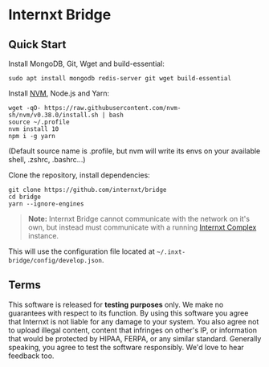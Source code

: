 Internxt Bridge
=======================================================================================================

Quick Start
-----------

Install MongoDB, Git, Wget and build-essential:

```
sudo apt install mongodb redis-server git wget build-essential
```

Install [NVM][nvmsite], Node.js and Yarn:

```
wget -qO- https://raw.githubusercontent.com/nvm-sh/nvm/v0.38.0/install.sh | bash
source ~/.profile
nvm install 10
npm i -g yarn
```

(Default source name is .profile, but nvm will write its envs on your available shell, .zshrc, .bashrc...)

Clone the repository, install dependencies:

```
git clone https://github.com/internxt/bridge
cd bridge
yarn --ignore-engines
```

> **Note:** Internxt Bridge cannot communicate with the network on it's own, but 
> instead must communicate with a running 
> [Internxt Complex](https://github.com/internxt/complex) instance.

This will use the configuration file located at `~/.inxt-bridge/config/develop.json`.

Terms
-----

This software is released for **testing purposes** only. We make no guarantees with
respect to its function. By using this software you agree that Internxt is not
liable for any damage to your system. You also agree not to upload illegal
content, content that infringes on other's IP, or information that would be
protected by HIPAA, FERPA, or any similar standard. Generally speaking, you
agree to test the software responsibly. We'd love to hear feedback too.

 [nvmsite]: <https://github.com/nvm-sh/nvm>
